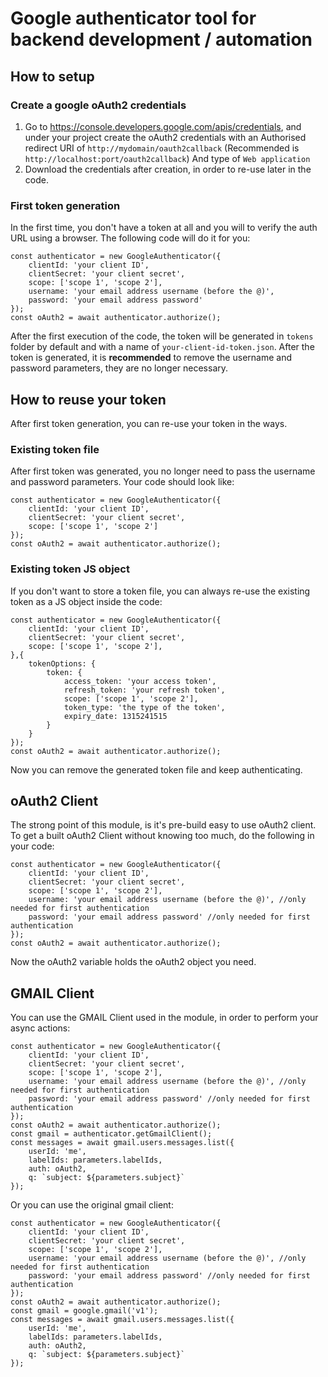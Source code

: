 # Google authenticator tool for backend development / automation
## How to setup
### Create a google oAuth2 credentials
1. Go to https://console.developers.google.com/apis/credentials, and under your project create the oAuth2 credentials with
an Authorised redirect URI of `http://mydomain/oauth2callback` (Recommended is `http://localhost:port/oauth2callback`) And type of `Web application`
2. Download the credentials after creation, in order to re-use later in the code.

### First token generation
In the first time, you don't have a token at all and you will to verify the auth URL using a browser.
The following code will do it for you:
```
const authenticator = new GoogleAuthenticator({
    clientId: 'your client ID',
    clientSecret: 'your client secret',
    scope: ['scope 1', 'scope 2'],
    username: 'your email address username (before the @)',
    password: 'your email address password'
});
const oAuth2 = await authenticator.authorize();
```
After the first execution of the code, the token will be generated in `tokens` folder by default and with a name of `your-client-id-token.json`.
After the token is generated, it is **recommended** to remove the username and password parameters, they are no longer necessary.

## How to reuse your token
After first token generation, you can re-use your token in the ways.
### Existing token file
After first token was generated, you no longer need to pass the username and password parameters.
Your code should look like:
```
const authenticator = new GoogleAuthenticator({
    clientId: 'your client ID',
    clientSecret: 'your client secret',
    scope: ['scope 1', 'scope 2']
});
const oAuth2 = await authenticator.authorize();
```
### Existing token JS object
If you don't want to store a token file, you can always re-use the existing token as a JS object inside the code:
```
const authenticator = new GoogleAuthenticator({
    clientId: 'your client ID',
    clientSecret: 'your client secret',
    scope: ['scope 1', 'scope 2'],
},{
    tokenOptions: {
        token: {
            access_token: 'your access token',
            refresh_token: 'your refresh token',
            scope: ['scope 1', 'scope 2'],
            token_type: 'the type of the token',
            expiry_date: 1315241515
        }
    }
});
const oAuth2 = await authenticator.authorize();
```
Now you can remove the generated token file and keep authenticating.

## oAuth2 Client
The strong point of this module, is it's pre-build easy to use oAuth2 client.
To get a built oAuth2 Client without knowing too much, do the following in your code:
```
const authenticator = new GoogleAuthenticator({
    clientId: 'your client ID',
    clientSecret: 'your client secret',
    scope: ['scope 1', 'scope 2'],
    username: 'your email address username (before the @)', //only needed for first authentication
    password: 'your email address password' //only needed for first authentication
});
const oAuth2 = await authenticator.authorize();
```
Now the oAuth2 variable holds the oAuth2 object you need.

## GMAIL Client
You can use the GMAIL Client used in the module, in order to perform your async actions:
```
const authenticator = new GoogleAuthenticator({
    clientId: 'your client ID',
    clientSecret: 'your client secret',
    scope: ['scope 1', 'scope 2'],
    username: 'your email address username (before the @)', //only needed for first authentication
    password: 'your email address password' //only needed for first authentication
});
const oAuth2 = await authenticator.authorize();
const gmail = authenticator.getGmailClient();
const messages = await gmail.users.messages.list({
    userId: 'me',
    labelIds: parameters.labelIds,
    auth: oAuth2,
    q: `subject: ${parameters.subject}`
});
```
Or you can use the original gmail client:
```
const authenticator = new GoogleAuthenticator({
    clientId: 'your client ID',
    clientSecret: 'your client secret',
    scope: ['scope 1', 'scope 2'],
    username: 'your email address username (before the @)', //only needed for first authentication
    password: 'your email address password' //only needed for first authentication
});
const oAuth2 = await authenticator.authorize();
const gmail = google.gmail('v1');
const messages = await gmail.users.messages.list({
    userId: 'me',
    labelIds: parameters.labelIds,
    auth: oAuth2,
    q: `subject: ${parameters.subject}`
});
```